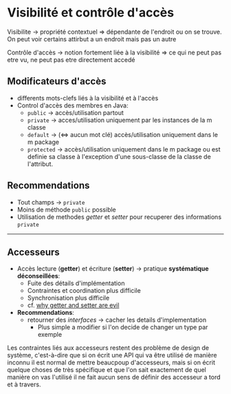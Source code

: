 # Visibilité et contrôle d'accès

Visibilite $\rightarrow$ propriété contextuel $\Rightarrow$ dépendante de l'endroit ou on se trouve. On peut voir certains attirbut a un endroit mais pas un autre

Contrôle d'accès $\rightarrow$ notion fortement liée à la visibilité $\Rightarrow$ ce qui ne peut pas etre vu, ne peut pas etre directement accedé

## Modificateurs d'accès

- differents mots-clefs liés à la visibilité et à l'accès
- Control d'accès des membres en Java:
  - `public` $\rightarrow$ accès/utilisation partout
  - `private` $\rightarrow$ acces/utilisation uniquement par les instances de la m classe
  - `default` $\rightarrow$ ($\iff$ aucun mot clé) accès/utilisation uniquement dans le m package
  - `protected` $\rightarrow$ accès/utilisation uniquement dans le m package ou est definie sa classe à l'exception d'une sous-classe de la classe de l'attribut.

## **Recommendations**

- Tout champs $\rightarrow$ `private`
- Moins de méthode `public` possible
- Utilisation de methodes _getter_ et _setter_ pour recuperer des informations `private`

---

## Accesseurs

- Accès lecture (**getter**) et écriture (**setter**) $\rightarrow$ pratique **systématique déconseillées**:
  - Fuite des détails d'implémentation
  - Contraintes et coordination plus difficile
  - Synchronisation plus difficile
  - cf. [why getter and setter are evil](https://web.archive.org/web/20200729073721/https://www.infoworld.com/article/2073723/why-getter-and-setter-methods-are-evil.html)
- **Recommendations**:
  - retourner des _interfaces_ $\rightarrow$ cacher les details d'implementation
    - Plus simple a modifier si l'on decide de changer un type par exemple

Les contraintes liés aux accesseurs restent des problème de design de système, c'est-à-dire que si on écrit une API qui va être utilisé de manière inconnu il est normal de mettre beaucpoup d'accesseurs, mais si on écrit quelque choses de très spécifique et que l'on sait exactement de quel manière on vas l'utilisé il ne fait aucun sens de définir des accesseur a tord et à travers.
